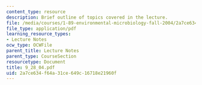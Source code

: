 ```yaml
---
content_type: resource
description: Brief outline of topics covered in the lecture.
file: /media/courses/1-89-environmental-microbiology-fall-2004/2a7ce634f64a31ce649c16718e21960f_9_28_04.pdf
file_type: application/pdf
learning_resource_types:
- Lecture Notes
ocw_type: OCWFile
parent_title: Lecture Notes
parent_type: CourseSection
resourcetype: Document
title: 9_28_04.pdf
uid: 2a7ce634-f64a-31ce-649c-16718e21960f
---
```

